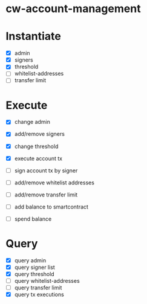 # cw-account-management

# Instantiate
- [x] admin
- [x] signers
- [x] threshold
- [ ] whitelist-addresses
- [ ] transfer limit

# Execute
- [x] change admin
- [x] add/remove signers
- [x] change threshold
- [x] execute account tx
- [ ] sign account tx by signer
- [ ] add/remove whitelist addresses
- [ ] add/remove transfer limit
- [ ] add balance to smartcontract
- [ ] spend balance


# Query
- [x] query admin
- [x] query signer list
- [x] query threshold
- [ ] query whitelist-addresses
- [ ] query transfer limit
- [x] query tx executions